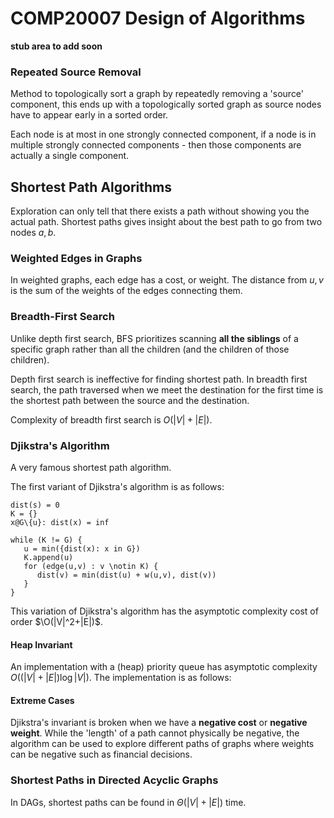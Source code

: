 # COMP20007 Design of Algorithms

**stub area to add soon**

### Repeated Source Removal

Method to topologically sort a graph by repeatedly removing a 'source' component, this ends up with a topologically sorted graph as source nodes have to appear early in a sorted order.

Each node is at most in one strongly connected component, if a node is in multiple strongly connected components - then those components are actually a single component. 

## Shortest Path Algorithms

Exploration can only tell that there exists a path without showing you the actual path. Shortest paths gives insight about the best path to go from two nodes $a,b$.

### Weighted Edges in Graphs

In weighted graphs, each edge has a cost, or weight. The distance from $u,v$ is the sum of the weights of the edges connecting them.

### Breadth-First Search

Unlike depth first search, BFS prioritizes scanning **all the siblings** of a specific graph rather than all the children (and the children of those children).

Depth first search is ineffective for finding shortest path. In breadth first search, the path traversed when we meet the destination for the first time is the shortest path between the source and the destination.

Complexity of breadth first search is $O(|V|+|E|)$.

### Djikstra's Algorithm

A very famous shortest path algorithm.

The first variant of Djikstra's algorithm is as follows:

```
dist(s) = 0
K = {}
x@G\{u}: dist(x) = inf

while (K != G) {
   u = min({dist(x): x in G})
   K.append(u)
   for (edge(u,v) : v \notin K) {
      dist(v) = min(dist(u) + w(u,v), dist(v))
   }
}
```

This variation of Djikstra's algorithm has the asymptotic complexity cost of order $\O(|V|^2+|E|)$.

#### Heap Invariant

An implementation with a (heap) priority queue has asymptotic complexity $O((|V|+|E|)\log{|V|})$. The implementation is as follows:


#### Extreme Cases

Djikstra's invariant is broken when we have a **negative cost** or **negative weight**. While the 'length' of a path cannot physically be negative, the algorithm can be used to explore different paths of graphs where weights can be negative  such as financial decisions.

### Shortest Paths in Directed Acyclic Graphs

In DAGs, shortest paths can be found in $\Theta(|V|+|E|)$ time.



